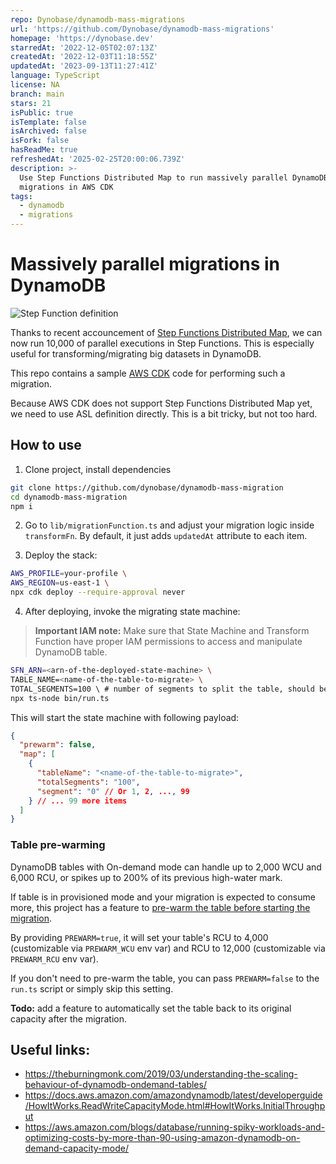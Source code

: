 ```yaml
---
repo: Dynobase/dynamodb-mass-migrations
url: 'https://github.com/Dynobase/dynamodb-mass-migrations'
homepage: 'https://dynobase.dev'
starredAt: '2022-12-05T02:07:13Z'
createdAt: '2022-12-03T11:18:55Z'
updatedAt: '2023-09-13T11:27:41Z'
language: TypeScript
license: NA
branch: main
stars: 21
isPublic: true
isTemplate: false
isArchived: false
isFork: false
hasReadMe: true
refreshedAt: '2025-02-25T20:00:06.739Z'
description: >-
  Use Step Functions Distributed Map to run massively parallel DynamoDB
  migrations in AWS CDK
tags:
  - dynamodb
  - migrations
---
```


# Massively parallel migrations in DynamoDB

![Step Function definition](./stepfunctions_graph.png)

Thanks to recent accouncement of [Step Functions Distributed Map](https://aws.amazon.com/blogs/aws/step-functions-distributed-map-a-serverless-solution-for-large-scale-parallel-data-processing/), we can now run 10,000 of parallel executions in Step Functions. This is especially useful for transforming/migrating big datasets in DynamoDB.

This repo contains a sample [AWS CDK](https://docs.aws.amazon.com/cdk/v2/guide/home.html) code for performing such a migration.

Because AWS CDK does not support Step Functions Distributed Map yet, we need to use ASL definition directly. This is a bit tricky, but not too hard.

## How to use

1. Clone project, install dependencies

```bash
git clone https://github.com/dynobase/dynamodb-mass-migration
cd dynamodb-mass-migration
npm i
```

2. Go to `lib/migrationFunction.ts` and adjust your migration logic inside `transformFn`. By default, it just adds `updatedAt` attribute to each item.

3. Deploy the stack:

```bash
AWS_PROFILE=your-profile \
AWS_REGION=us-east-1 \
npx cdk deploy --require-approval never
```

4. After deploying, invoke the migrating state machine:

> **Important IAM note:** Make sure that State Machine and Transform Function have proper IAM permissions to access and manipulate DynamoDB table.

```bash
SFN_ARN=<arn-of-the-deployed-state-machine> \
TABLE_NAME=<name-of-the-table-to-migrate> \
TOTAL_SEGMENTS=100 \ # number of segments to split the table, should be less than 10,000
npx ts-node bin/run.ts
```

This will start the state machine with following payload:

```json
{
  "prewarm": false,
  "map": [
    {
      "tableName": "<name-of-the-table-to-migrate>",
      "totalSegments": "100",
      "segment": "0" // Or 1, 2, ..., 99
    } // ... 99 more items
  ]
}
```

### Table pre-warming

DynamoDB tables with On-demand mode can handle up to 2,000 WCU and 6,000 RCU, or spikes up to 200% of its previous high-water mark.

If table is in provisioned mode and your migration is expected to consume more, this project has a feature to [pre-warm the table before starting the migration](https://aws.amazon.com/blogs/database/running-spiky-workloads-and-optimizing-costs-by-more-than-90-using-amazon-dynamodb-on-demand-capacity-mode/).

By providing `PREWARM=true`, it will set your table's RCU to 4,000 (customizable via `PREWARM_WCU` env var) and RCU to 12,000 (customizable via `PREWARM_RCU` env var).

If you don't need to pre-warm the table, you can pass `PREWARM=false` to the `run.ts` script or simply skip this setting.

**Todo:** add a feature to automatically set the table back to its original capacity after the migration.

## Useful links:

- https://theburningmonk.com/2019/03/understanding-the-scaling-behaviour-of-dynamodb-ondemand-tables/
- https://docs.aws.amazon.com/amazondynamodb/latest/developerguide/HowItWorks.ReadWriteCapacityMode.html#HowItWorks.InitialThroughput
- https://aws.amazon.com/blogs/database/running-spiky-workloads-and-optimizing-costs-by-more-than-90-using-amazon-dynamodb-on-demand-capacity-mode/
